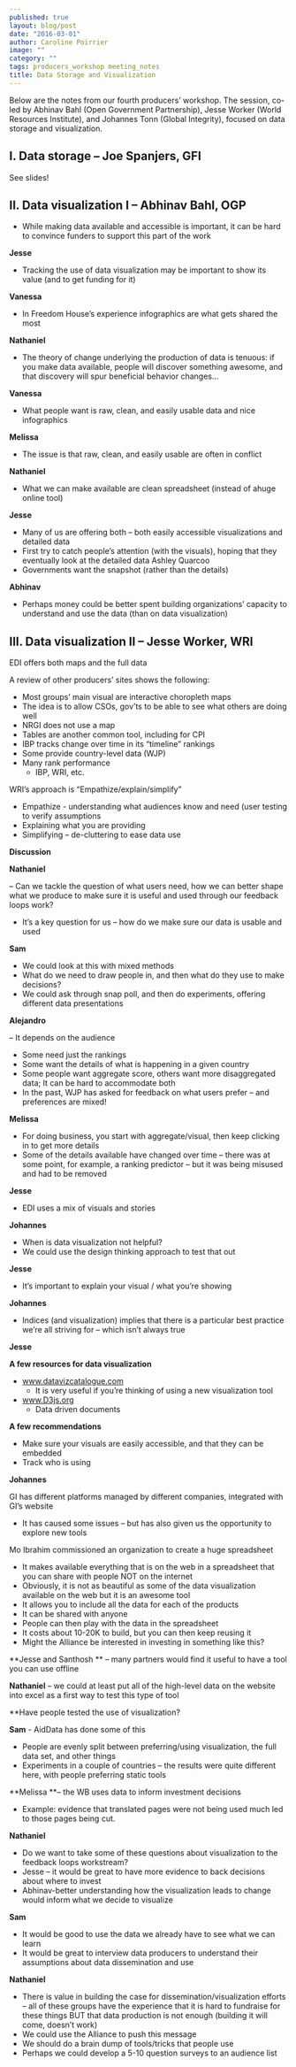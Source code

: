 ```yaml
---
published: true
layout: blog/post
date: "2016-03-01"
author: Caroline Poirrier
image: ""
category: ""
tags: producers_workshop meeting_notes
title: Data Storage and Visualization
---
```

Below are the notes from our fourth producers’ workshop. The session, co-led by Abhinav Bahl (Open Government Partnership), Jesse Worker (World Resources Institute), and Johannes Tonn (Global Integrity), focused on data storage and visualization.

## I. Data storage – Joe Spanjers, GFI
See slides!

## II. Data visualization I – Abhinav Bahl, OGP

- While making data available and accessible is important, it can be hard to convince funders to support this part of the work

**Jesse**

- Tracking the use of data visualization may be important to show its value (and to get funding for it) 

**Vanessa**

- In Freedom House’s experience infographics are what gets shared the most 

**Nathaniel**

- The theory of change underlying the production of data is tenuous: if you make data available, people will discover something awesome, and that discovery will spur beneficial behavior changes…

**Vanessa**

- What people want is raw, clean, and easily usable data and nice infographics 

**Melissa**

- The issue is that raw, clean, and easily usable are often in conflict

**Nathaniel**

- What we can make available are clean spreadsheet (instead of ahuge online tool) 

**Jesse**

- Many of us are offering both – both easily accessible visualizations and detailed data
- First try to catch people’s attention (with the visuals), hoping that they eventually look at the detailed data
Ashley Quarcoo
- Governments want the snapshot (rather than the details)

**Abhinav**

 - Perhaps money could be better spent building organizations’ capacity to understand and use the data (than on data visualization)

## III. Data visualization II – Jesse Worker, WRI

EDI offers both maps and the full data

A review of other producers’ sites shows the following:

- Most groups’ main visual are interactive choropleth maps 
- The idea is to allow CSOs, gov’ts to be able to see what others are doing well
- NRGI does not use a map
- Tables are another common tool, including for CPI
- IBP tracks change over time in its “timeline” rankings
- Some provide country-level data (WJP)
- Many rank performance 
	- IBP, WRI, etc.

WRI’s approach is “Empathize/explain/simplify”

- Empathize - understanding what audiences know and need (user testing to verify assumptions
- Explaining what you are providing
- Simplifying – de-cluttering to ease data use 

**Discussion**

**Nathaniel**

– Can we tackle the question of what users need, how we can better shape what we produce to make sure it is useful and used through our feedback loops work?
- It’s a key question for us – how do we make sure our data is usable and used

**Sam**

- We could look at this with mixed methods
- What do we need to draw people in, and then what do they use to make decisions?
- We could ask through snap poll, and then do experiments, offering different data presentations

**Alejandro**

– It depends on the audience
- Some need just the rankings
- Some want the details of what is happening in a given country
- Some people want aggregate score, others want more disaggregated data; It can be hard to accommodate both
- In the past, WJP has asked for feedback on what users prefer – and preferences are mixed!

**Melissa**

- For doing business, you start with aggregate/visual, then keep clicking in to get more details
- Some of the details available have changed over time – there was at some point, for example, a ranking predictor – but it was being misused and had to be removed

**Jesse**

- EDI uses a mix of visuals and stories

**Johannes**

- When is data visualization not helpful?
- We could use the design thinking approach to test that out

**Jesse**

- It’s important to explain your visual / what you’re showing 

**Johannes**

- Indices (and visualization) implies that there is a particular best practice we’re all striving for – which isn’t always true

**Jesse**

**A few resources for data visualization**

- www.datavizcatalogue.com
	- It is very useful if you’re thinking of using a new visualization tool
- www.D3js.org
	- Data driven documents

**A few recommendations**

- Make sure your visuals are easily accessible, and that they can be embedded
- Track who is using

**Johannes**

GI has different platforms managed by different companies, integrated with GI’s website
- It has caused some issues – but has also given us the opportunity to explore new tools

Mo Ibrahim commissioned an organization to create a huge spreadsheet

- It makes available everything that is on the web in a spreadsheet that you can share with people NOT on the internet
- Obviously, it is not as beautiful as some of the data visualization available on the web but it is an awesome tool 
- It allows you to include all the data for each of the products
- It can be shared with anyone
- People can then play with the data in the spreadsheet 
- It costs about 10-20K to build, but you can then keep reusing it
- Might the Alliance be interested in investing in something like this?

**Jesse and Santhosh ** – many partners would find it useful to have a tool you can use offline 

**Nathaniel** – we could at least put all of the high-level data on the website into excel as a first way to test this type of tool 

**Have people tested the use of visualization?

**Sam** - AidData has done some of this

- People are evenly split between preferring/using visualization, the full data set, and other things
- Experiments in a couple of countries – the results were quite different here, with people preferring static tools 

**Melissa **– the WB uses data to inform investment decisions

- Example: evidence that translated pages were not being used much led to those pages being cut. 

**Nathaniel** 

- Do we want to take some of these questions about visualization to the feedback loops workstream?
- Jesse – it would be great to have more evidence to back decisions about where to invest
- Abhinav-better understanding how the visualization leads to change would inform what we decide to visualize 

**Sam**

- It would be good to use the data we already have to see what we can learn 
- It would be great to interview data producers to understand their assumptions about data dissemination and use 

**Nathaniel**

- There is value in building the case for dissemination/visualization efforts – all of these groups have the experience that it is hard to fundraise for these things BUT that data production is not enough (building it will come, doesn’t work)
- We could use the Alliance to push this message
- We should do a brain dump of tools/tricks that people use
- Perhaps we could develop a 5-10 question surveys to an audience list
